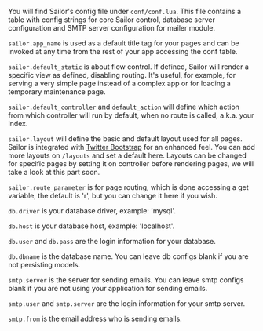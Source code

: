 You will find Sailor's config file under `conf/conf.lua`. This file contains a table with config strings for core Sailor control, database server configuration and SMTP server configuration for mailer module.

`sailor.app_name` is used as a default title tag for your pages and can be invoked at any time from the rest of your app accessing the conf table.

`sailor.default_static` is about flow control. If defined, Sailor will render a specific view as defined, disabling routing. It's useful, for example, for serving a very simple page instead of a complex app or for loading a temporary maintenance page.

`sailor.default_controller` and `default_action` will define which action from which controller will run by default, when no route is called, a.k.a. your index.

`sailor.layout` will define the basic and default layout used for all pages. Sailor is integrated with [Twitter Bootstrap](http://getbootstrap.com) for an enhanced feel. You can add more layouts on `/layouts` and set a default here. Layouts can be changed for specific pages by setting it on controller before rendering pages, we will take a look at this part soon.

`sailor.route_parameter` is for page routing, which is done accessing a get variable, the default is 'r', but you can change it here if you wish.

`db.driver` is your database driver, example: 'mysql'.

`db.host` is your database host, example: 'localhost'.

`db.user` and `db.pass` are the login information for your database.

`db.dbname` is the database name. You can leave db configs blank if you are not persisting models.

`smtp.server` is the server for sending emails. You can leave smtp configs blank if you are not using your application for sending emails.

`smtp.user` and `smtp.server` are the login information for your smtp server.

`smtp.from` is the email address who is sending emails.
